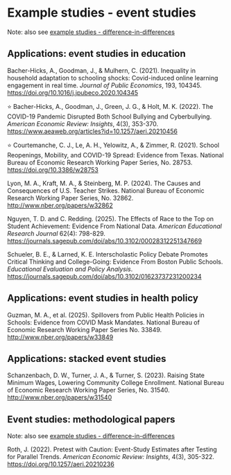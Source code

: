# Example studies - event studies

Note: also see [example studies - difference-in-differences](https://github.com/spcorcor18/LPO-8852/blob/main/lectures/Lecture%204%20-%20Difference-in-differences/Example%20studies%20-%20diff%20in%20diff.md)

## Applications: event studies in education

Bacher-Hicks, A., Goodman, J., & Mulhern, C. (2021). Inequality in household adaptation to schooling shocks: Covid-induced online learning engagement in real time. *Journal of Public Economics*, 193, 104345. https://doi.org/10.1016/j.jpubeco.2020.104345

:star: Bacher-Hicks, A., Goodman, J., Green, J. G., & Holt, M. K. (2022). The COVID-19 Pandemic Disrupted Both School Bullying and Cyberbullying. *American Economic Review: Insights*, 4(3), 353-370. https://www.aeaweb.org/articles?id=10.1257/aeri.20210456

:star: Courtemanche, C. J., Le, A. H., Yelowitz, A., & Zimmer, R. (2021). School Reopenings, Mobility, and COVID-19 Spread: Evidence from Texas. National Bureau of Economic Research Working Paper Series, No. 28753. https://doi.org/10.3386/w28753 

Lyon, M. A., Kraft, M. A., & Steinberg, M. P. (2024). The Causes and Consequences of U.S. Teacher Strikes. National Bureau of Economic Research Working Paper Series, No. 32862. http://www.nber.org/papers/w32862

Nguyen, T. D. and C. Redding. (2025). The Effects of Race to the Top on Student Achievement: Evidence From National Data. *American Educational Research Journal* 62(4): 798-829. https://journals.sagepub.com/doi/abs/10.3102/00028312251347669

Schueler, B. E., & Larned, K. E. Interscholastic Policy Debate Promotes Critical Thinking and College-Going: Evidence From Boston Public Schools. *Educational Evaluation and Policy Analysis*. https://journals.sagepub.com/doi/abs/10.3102/01623737231200234

## Applications: event studies in health policy

Guzman, M. A., et al. (2025). Spillovers from Public Health Policies in Schools: Evidence from COVID Mask Mandates. National Bureau of Economic Research Working Paper Series No. 33849. http://www.nber.org/papers/w33849

## Applications: stacked event studies

Schanzenbach, D. W., Turner, J. A., & Turner, S. (2023). Raising State Minimum Wages, Lowering Community College Enrollment. National Bureau of Economic Research Working Paper Series, No. 31540. http://www.nber.org/papers/w31540


## Event studies: methodological papers

Note: also see [example studies - difference-in-differences](https://github.com/spcorcor18/LPO-8852/blob/main/lectures/Lecture%204%20-%20Difference-in-differences/Example%20studies%20-%20diff%20in%20diff.md)

Roth, J. (2022). Pretest with Caution: Event-Study Estimates after Testing for Parallel Trends. *American Economic Review: Insights*, 4(3), 305-322. https://doi.org/10.1257/aeri.20210236 

